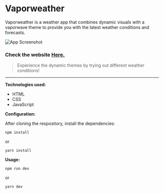 # Vaporweather

Vaporweather is a weather app that combines dynamic visuals with a vaporwave theme to provide you with the latest weather conditions and forecasts.

![App Screenshot](https://user-images.githubusercontent.com/85843263/211123650-85f04a63-0565-4d80-8c58-aa9507c4d603.png)

### Check the website [Here.](https://vapor-weather.netlify.app/)

> Experience the dynamic themes by trying out different weather conditions!

---

**Technologies used:**

-   HTML
-   CSS
-   JavaScript

**Configuration:**

After cloning the respository, install the dependencies:

```console
npm install
```

or

```console
yarn install
```

**Usage:**

```console
npm run dev
```

or

```console
yarn dev
```
